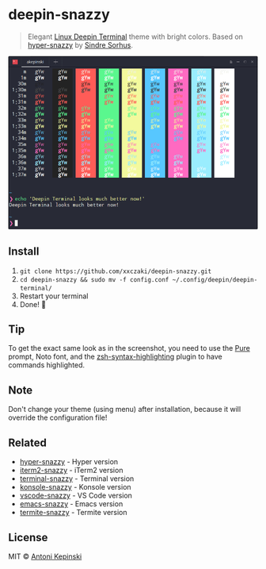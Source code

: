 # deepin-snazzy

> Elegant [Linux Deepin Terminal](https://www.deepin.org/en/2016/09/22/deepin-terminal-v2-0-released-all-can-be-done-in-terminal/) theme with bright colors. Based on [hyper-snazzy](https://github.com/sindresorhus/hyper-snazzy/) by [Sindre Sorhus](https://sindresorhus.com).

![Screenshot](screenshot.png)


## Install

1) `git clone https://github.com/xxczaki/deepin-snazzy.git`
2) `cd deepin-snazzy && sudo mv -f config.conf ~/.config/deepin/deepin-terminal/`
3) Restart your terminal
4) Done! :unicorn:

## Tip

To get the exact same look as in the screenshot, you need to use the [Pure](https://github.com/sindresorhus/pure) prompt, Noto font, and the [zsh-syntax-highlighting](https://github.com/zsh-users/zsh-syntax-highlighting) plugin to have commands highlighted.

## Note

Don't change your theme (using menu) after installation, because it will override the configuration file!


## Related

- [hyper-snazzy](https://github.com/sindresorhus/hyper-snazzy) - Hyper version
- [iterm2-snazzy](https://github.com/sindresorhus/iterm2-snazzy) - iTerm2 version
- [terminal-snazzy](https://github.com/sindresorhus/terminal-snazzy) - Terminal version
- [konsole-snazzy](https://github.com/miedzinski/konsole-snazzy) - Konsole version
- [vscode-snazzy](https://github.com/Tyriar/vscode-snazzy) - VS Code version
- [emacs-snazzy](https://github.com/weijiangan/emacs-snazzy) - Emacs version
- [termite-snazzy](https://github.com/kbobrowski/termite-snazzy) - Termite version


## License

MIT © [Antoni Kepinski](https://akepinski.me)

